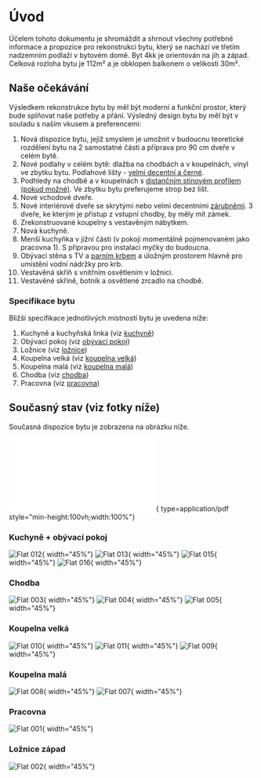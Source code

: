 # Úvod

Účelem tohoto dokumentu je shromáždit a shrnout všechny potřebné informace a propozice pro rekonstrukci bytu, který se nachází ve třetím nadzemním podlaží v bytovém domě. Byt 4kk je orientován na jih a západ. Celková rozloha bytu je 112m² a je obklopen balkonem o velikosti 30m².

## Naše očekávání

Výsledkem rekonstrukce bytu by měl být moderní a funkční prostor, který bude splňovat naše potřeby a přání. Výsledný design bytu by měl být v souladu s naším vkusem a preferencemi:

1.	Nová dispozice bytu, jejíž smyslem je umožnit v budoucnu teoretické rozdělení bytu na 2 samostatné části a příprava pro 90 cm dveře v celém bytě.
2.	Nové podlahy v celém bytě: dlažba na chodbách a v koupelnách, vinyl ve zbytku bytu. Podlahové lišty - [velmi decentní a černé](https://www.vavex.cz/produkt/10850/stropni-a-podlahova-lista-200-x-2-x-2-cm-cx133-duropolymer-orac-decor/).
3.	Podhledy na chodbě a v koupelnách s [distančním stínovém profilem (pokud možné)](https://allegro.cz/nabidka/stinovy-profil-distancni-vlozka-pro-strop-s-gk-10x25-13453300518). Ve zbytku bytu preferujeme strop bez lišt.
4.	Nové vchodové dveře.
5.	Nové interiérové dveře se skrytými nebo velmi decentními [zárubněmi](https://www.lasamba.cz/interierove-dvere-porta-hide-1-1-zaruben-p22410?utm_source=google&utm_medium=cpc&utm_campaign=gads_17629978795&utm_term=&gad_source=1&gclid=CjwKCAjwmrqzBhAoEiwAXVpgogRp6_CUioBuwZ1abmC3C6UXuU1TdZ7C8oYM2-eA6o3BujrU4-mALRoC3BcQAvD_BwE). 3 dveře, ke kterým je přistup z vstupní chodby, by měly mít zámek. 
6.	Zrekonstruované koupelny s vestavěným nábytkem. 
7.	Nová kuchyně.
8.	Menší kuchyňka v jižní části (v pokoji momentálně pojmenovaném jako pracovna 1). S přípravou pro instalaci myčky do budoucna.
9.	Obývací stěna s TV a [parním krbem](https://design-biokrby.cz/parni-krb-1500-3d-hloubka-300mm-1-barva/p-7) a úložným prostorem hlavně pro umístění vodní nádržky pro krb. 
10.	Vestavěná skříň s vnitřním osvětlením v ložnici.
11.	Vestavěné skříně, botník a osvětlené zrcadlo na chodbě.

### Specifikace bytu

Bližší specifikace jednotlivých místností bytu je uvedena níže:

1. Kuchyně a kuchyňská linka (viz [kuchyně](./rooms/kitchen.md))
2. Obývací pokoj (viz [obývací pokoj](./rooms/living-room.md))
3. Ložnice (viz [ložnice](./rooms/bedroom-west.md))
4. Koupelna velká (viz [koupelna velká](./rooms/bathroom-big.md))
5. Koupelna malá (viz [koupelna malá](./rooms/bathroom-small.md))
6. Chodba (viz [chodba](./rooms/hall.md))
7. Pracovna (viz [pracovna](./rooms/bedroom-south.md))

## Současný stav (viz fotky níže)

Současná dispozice bytu je zobrazena na obrázku níže.

![Alt text](./static/img/flat/floor-plan.current.pdf){ type=application/pdf style="min-height:100vh;width:100%"}

### Kuchyně + obývací pokoj
![Flat 012](./static/img/current/IMG_20201224_114655.jpg){ width="45%"}
![Flat 013](./static/img/current/IMG_20201224_114830.jpg){ width="45%"}
![Flat 015](./static/img/current/IMG_20201224_115032.jpg){ width="45%"}
![Flat 016](./static/img/current/IMG_20201224_114942.jpg){ width="45%"}

### Chodba
![Flat 003](./static/img/current/IMG_20201223_160608.jpg){ width="45%"}
![Flat 004](./static/img/current/IMG_20201223_160631.jpg){ width="45%"}
![Flat 005](./static/img/current/IMG_20201223_160808.jpg){ width="45%"}

### Koupelna velká
![Flat 010](./static/img/current/IMG_20201224_113847.jpg){ width="45%"}
![Flat 011](./static/img/current/IMG_20201224_113921.jpg){ width="45%"}
![Flat 009](./static/img/current/IMG_20201224_113828.jpg){ width="45%"}

### Koupelna malá
![Flat 008](./static/img/current/IMG_20201224_113232.jpg){ width="45%"}
![Flat 007](./static/img/current/IMG_20201224_113214.jpg){ width="45%"}

### Pracovna
![Flat 001](./static/img/current/IMG_20201223_124058.jpg){ width="45%"}

### Ložnice západ
![Flat 002](./static/img/current/IMG_20201223_125851.jpg){ width="45%"}


